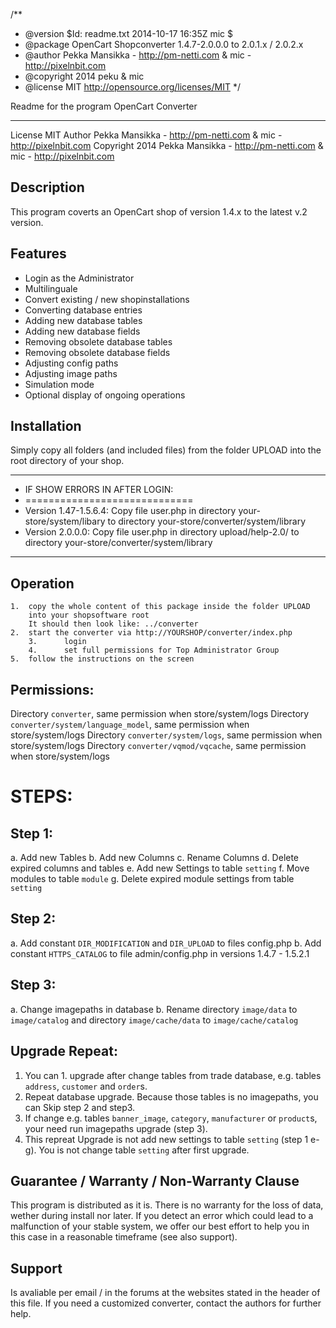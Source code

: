 /**
 * @version		$Id: readme.txt 2014-10-17 16:35Z mic $
 * @package		OpenCart Shopconverter 1.4.7-2.0.0.0 to 2.0.1.x / 2.0.2.x
 * @author		Pekka Mansikka - http://pm-netti.com & mic - http://pixelnbit.com
 * @copyright	        2014 peku & mic
 * @license		MIT http://opensource.org/licenses/MIT
 */

Readme for the program OpenCart Converter
*****************************************

License		MIT
Author		Pekka Mansikka - http://pm-netti.com & mic - http://pixelnbit.com
Copyright	2014 Pekka Mansikka - http://pm-netti.com & mic - http://pixelnbit.com

Description
-----------
This program coverts an OpenCart shop of version 1.4.x to the latest v.2 version.

Features
--------
* Login as the Administrator
* Multilinguale
* Convert existing / new shopinstallations
* Converting database entries
* Adding new database tables
* Adding new database fields
* Removing obsolete database tables
* Removing obsolete database fields
* Adjusting config paths
* Adjusting image paths
* Simulation mode
* Optional display of ongoing operations

Installation
------------
Simply copy all folders (and included files) from the folder UPLOAD
into the root directory of your shop.

 *********************************************************************************************************************************
 * IF SHOW ERRORS IN AFTER LOGIN: 
 * ============================= 
 * Version 1.47-1.5.6.4: Copy file user.php in directory your-store/system/libary to directory your-store/converter/system/library
 * Version 2.0.0.0: Copy file user.php in directory upload/help-2.0/ to directory your-store/converter/system/library
 **********************************************************************************************************************************
Operation
---------

	1.	copy the whole content of this package inside the folder UPLOAD
		into your shopsoftware root
		It should then look like: ../converter
	2.	start the converter via http://YOURSHOP/converter/index.php
        3.      login
        4.      set full permissions for Top Administrator Group
	5.	follow the instructions on the screen


Permissions:
------------

Directory `converter`, same permission when store/system/logs
Directory `converter/system/language_model`, same permission when store/system/logs
Directory `converter/system/logs`, same permission when store/system/logs
Directory `converter/vqmod/vqcache`, same permission when store/system/logs

STEPS:
=====

Step 1:
------
a. Add new Tables
b. Add new Columns
c. Rename Columns
d. Delete expired columns and tables
e. Add new Settings to table `setting`
f. Move modules to table `module`
g. Delete expired module settings from table `setting`

Step 2:
-------
a. Add constant `DIR_MODIFICATION` and `DIR_UPLOAD` to files config.php
b. Add constant `HTTPS_CATALOG` to file admin/config.php in versions 1.4.7 - 1.5.2.1

Step 3:
-------
a. Change imagepaths in database
b. Rename directory `image/data` to `image/catalog` and directory `image/cache/data` to  `image/cache/catalog`

Upgrade Repeat:
--------------
1. You can 1. upgrade after change tables from trade database, e.g. tables `address`, `customer` and `order`s.
2. Repeat database upgrade. Because those tables is no imagepaths, you can Skip step 2 and step3.
3. If change e.g. tables `banner_image`, `category`, `manufacturer` or `product`s, your need run imagepaths upgrade (step 3).
4. This repreat Upgrade is not add new settings to table `setting` (step 1 e-g). You is not change table `setting` after first upgrade.

Guarantee / Warranty / Non-Warranty Clause
------------------------------------------
This program is distributed as it is.
There is no warranty for the loss of data, wether during install nor later.
If you detect an error which could lead to a malfunction of your stable system, we offer
our best effort to help you in this case in a reasonable timeframe (see also support).

Support
-------
Is avaliable per email / in the forums at the websites stated in the header of this file.
If you need a customized converter, contact the authors for further help.
